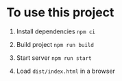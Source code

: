 # To use this project

1. Install dependencies
`npm ci`

2. Build project
`npm run build`

3. Start server
`npm run start`

4. Load `dist/index.html` in a browser
